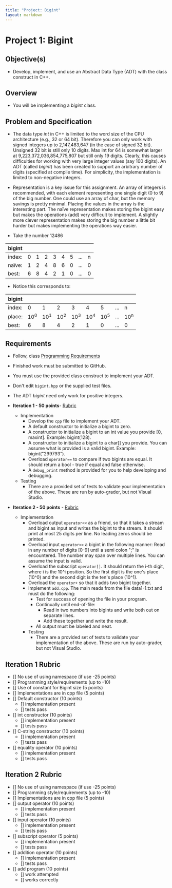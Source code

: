 ```yaml
---
title: "Project: Bigint"
layout: markdown
---
```


# Project 1: Bigint

## Objective(s)
* Develop, implement, and use an Abstract Data Type (ADT) with the class construct in C++. 

## Overview
* You will be implementing a *bigint* class.  

## Problem and Specification
* The data type *int* in C++ is limited to the word size of the CPU architecture (e.g., 32 or 64 bit). Therefore you can only work with signed integers up to 2,147,483,647 (in the case of signed 32 bit). Unsigned 32 bit is still only 10 digits. Max int for 64 is somewhat larger at 9,223,372,036,854,775,807 but still only 19 digits. Clearly, this causes difficulties for working with very large integer values (say 100 digits). An ADT (called *bigint*) has been created to support an arbitrary number of digits (specified at compile time).  For simplicity, the implementation is limited to non-negative integers. 

* Representation is a key issue for this assignment. An array of integers is recommended, with each element representing one single digit (0 to 9) of the big number. One could use an array of char, but the memory savings is pretty minimal. Placing the values in the array is the interesting part. The naïve representation makes storing the bigint easy but makes the operations (add) very difficult to implement. A slightly more clever representation makes storing the big number a little bit harder but makes implementing the operations way easier.

* Take the number 12486

|bigint|||||||||
|---|---|---|---|---|---|---|---|---|
|index:|0|1|2|3|4|5| ... |n|
|naïve:|1|2|4|8|6|0| ... |0|
|best:|6|8|4|2|1|0|...|0|

* Notice this corresponds to:

|bigint|||||||||
|---|---|---|---|---|---|---|---|---|
|index:|0|1|2|3|4|5| ... |n|
|place:|10<sup>0</sup>|10<sup>1</sup>|10<sup>2</sup>|10<sup>3</sup>|10<sup>4</sup>|10<sup>5</sup>| ... |10<sup>n</sup>|
|best:|6|8|4|2|1|0|...|0|


## Requirements
* Follow,  class [Programming Requirements](https://mjdecker.github.io/standards/coding-standards.html)
* Finished work must be submitted to GitHub.
* You must use the provided class construct to implement your ADT.
* Don't edit `bigint.hpp` or the supplied test files.
* The ADT *bigint* need only work for positive integers.
* **Iteration 1 - 50 points**-  [Rubric](#iteration-1-rubric)
    * Implementation
        * Develop the `cpp` file to implement your ADT.
        * A default constructor to initialize a bigint to zero.
        * A constructor to initialize a bigint to an int value you provide [0, maxint]. Example: bigint(128).
        * A constructor to initialize a bigint to a char[] you provide. You can assume what is provided is a valid bigint. Example: bigint("299793").
        * Overload `operator==` to compare if two bigints are equal. It should return a bool - true if equal and false otherwise.
        * A `debug_print` method is provided for you to help developing and debugging.
    * Testing
        * There are a provided set of tests to validate your implementation of the above. These are run by auto-grader, but not Visual Studio.

* **Iteration 2 - 50 points** - [Rubric](#iteration-2-rubric)
    * Implementation
        * Overload output `operator<<` as a friend, so that it takes a stream and bigint as input and writes the bigint to the stream. It should print at most 25 digits per line. No leading zeros should be printed.
        * Overload input `operator>>` a bigint in the following manner: Read in any number of digits [0-9] until a semi colon ";" is encountered. The number may span over multiple lines. You can assume the input is valid.
        * Overload the subscript `operator[]`. It should return the i-th digit, where i is the 10^i position. So the first digit is the one's place (10^0) and the second digit is the ten's place (10^1).
        * Overload the `operator+` so that it adds two bigint together.
        * Implement `add.cpp`.  The main reads from the file data1-1.txt and must do the following:
            * Test for success of opening the file in your program.
            * Continually until end-of-file:
                * Read in two numbers into bigints and write both out on separate lines.
                * Add these together and write the result.
            * All output must be labeled and neat.
        * Testing
            * There are a provided set of tests to validate your implementation of the above. These are run by auto-grader, but not Visual Studio.

## Iteration 1 Rubric
* [] No use of using namespace (if use -25 points)
* [] Programming style/requirements (up to -10)
* [] Use of constant for Bigint size (5 points)
* [] Implementations are in cpp file (5 points)
* [] Default constructor (10 points)
    * [] implementation present
    * [] tests pass
* [] int constructor (10 points)
    * [] implementation present
    * [] tests pass
* [] C-string constructor (10 points)
    * [] implementation present
    * [] tests pass
* [] equality operator (10 points)
    * [] implementation present
    * [] tests pass

## Iteration 2 Rubric
* [] No use of using namespace (if use -25 points)
* [] Programming style/requirements (up to -10)
* [] Implementations are in cpp file (5 points)
* [] output operator (10 points)
    * [] implementation present
    * [] tests pass
* [] input operator (10 points)
    * [] implementation present
    * [] tests pass
* [] subscript operator (5 points)
    * [] implementation present
    * [] tests pass
* [] addition operator (10 points)
    * [] implementation present
    * [] tests pass
* [] add program (10 points)
    * [] work attempted
    * [] works correctly
